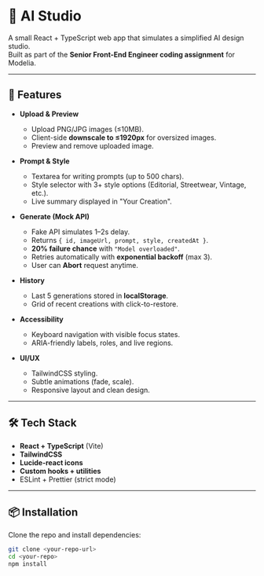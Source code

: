 # 🎨 AI Studio

A small React + TypeScript web app that simulates a simplified AI design studio.  
Built as part of the **Senior Front-End Engineer coding assignment** for Modelia.

---

## 🚀 Features

- **Upload & Preview**
  - Upload PNG/JPG images (≤10MB).
  - Client-side **downscale to ≤1920px** for oversized images.
  - Preview and remove uploaded image.

- **Prompt & Style**
  - Textarea for writing prompts (up to 500 chars).
  - Style selector with 3+ style options (Editorial, Streetwear, Vintage, etc.).
  - Live summary displayed in "Your Creation".

- **Generate (Mock API)**
  - Fake API simulates 1–2s delay.
  - Returns `{ id, imageUrl, prompt, style, createdAt }`.
  - **20% failure chance** with `"Model overloaded"`.
  - Retries automatically with **exponential backoff** (max 3).
  - User can **Abort** request anytime.

- **History**
  - Last 5 generations stored in **localStorage**.
  - Grid of recent creations with click-to-restore.

- **Accessibility**
  - Keyboard navigation with visible focus states.
  - ARIA-friendly labels, roles, and live regions.

- **UI/UX**
  - TailwindCSS styling.
  - Subtle animations (fade, scale).
  - Responsive layout and clean design.

---

## 🛠️ Tech Stack

- **React + TypeScript** (Vite)
- **TailwindCSS**
- **Lucide-react icons**
- **Custom hooks + utilities**
- ESLint + Prettier (strict mode)

---


## 📦 Installation

Clone the repo and install dependencies:

```bash
git clone <your-repo-url>
cd <your-repo>
npm install
